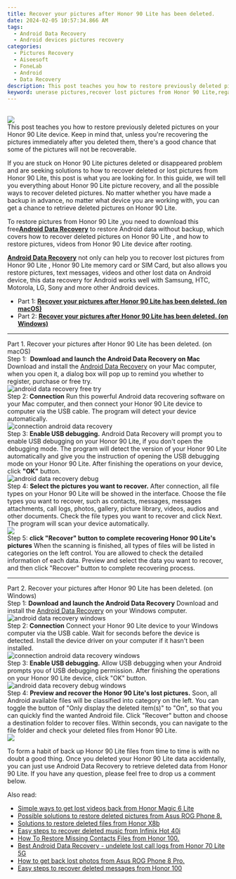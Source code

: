 ```yaml
---
title: Recover your pictures after Honor 90 Lite has been deleted.
date: 2024-02-05 10:57:34.866 AM
tags: 
  - Android Data Recovery
  - Android devices pictures recovery
categories: 
  - Pictures Recovery
  - Aiseesoft
  - FoneLab
  - Android
  - Data Recovery
description: This post teaches you how to restore previously deleted pictures on your Honor 90 Lite device. Keep in mind that, unless you're recovering the pictures immediately after you deleted them, there's a good chance that some of the pictures will not be recoverable.
keyword: unerase pictures,recover lost pictures from Honor 90 Lite,regain missing pictures,save erased pictures from Honor 90 Lite,undelete pictures from Honor 90 Lite,Honor 90 Lite pictures recovery,does the Honor 90 Lite have a backup for deleted pictures,lost all pictures in Honor 90 Lite again,Honor 90 Lite issues with pictures deleted,Honor 90 Lite pictures recovery software,Honor 90 Lite deleted pictures,how can i find my deleted pictures Honor 90 Lite
---
```

<br>
<img src="https://img0mobiles.techidaily.com/images/best-assets/devices/honor/honor-90-lite/1.jpg" class="atpl-imgstyle"  /><br>
<div class="atpl-content atpl-for-fonelab-android recover-pictures">
<div class="atpl-post-description-part-1">
This post teaches you how to restore previously deleted pictures on your Honor 90 Lite device. Keep in mind that, unless you're recovering the pictures immediately after you deleted them, there's a good chance that some of the pictures will not be recoverable.
</div>
<div class="atpl-post-description-part-2">
<div class="tpl-content-sub-paragraph-content">
  <p>
    If you are stuck on Honor 90 Lite pictures deleted or disappeared problem and are seeking solutions to how to recover deleted or lost pictures from Honor 90 Lite, this post is what you are looking for. In this guide, we will tell you everything about Honor 90 Lite picture recovery, and all the possible ways to recover deleted pictures. No matter whether you have made a backup in advance, no matter what device you are working with, you can get a chance to retrieve deleted pictures on Honor 90 Lite.
  </p>
</div>
</div>
<div class="atpl-post-description-part-3">
<div class="tpl-content-sub-paragraph-content">
  <p>
    To restore pictures from Honor 90 Lite ,you need to download this free<a href="https://tools.techidaily.com/aiseesoft-android-data-recovery/" target="_blank" rel="noopener"><strong>Android Data Recovery</strong></a> to restore Android data without backup, which covers how to recover deleted pictures on Honor 90 Lite , and how to restore pictures, videos from Honor 90 Lite device after rooting.
  </p>
</div>
<div class="tpl-content-sub-paragraph-content">
  <p>
    <a href="https://tools.techidaily.com/aiseesoft-android-data-recovery/" target="_blank" rel="noopener"><strong>Android Data Recovery</strong></a> not only can help you to recover lost pictures from Honor 90 Lite , Honor 90 Lite memory card or SIM Card, but also allows you restore pictures, text messages, videos and other lost data on Android device, this data recovery for Android works well with Samsung, HTC, Motorola, LG, Sony and more other Android devices.
  </p>
</div>
</div>
<ul>
  <li>Part 1: <strong><a href="#p1"> Recover your pictures after Honor 90 Lite has been deleted.  (on macOS)</a></strong></li>
  <li>Part 2: <strong><a href="#p2"> Recover your pictures after Honor 90 Lite has been deleted.  (on Windows)</a></strong></li>
</ul>
<!-- Part 1 -->
<a id="p1" name="p1" ></a><hr>
<div>
  <span class="atpl-step-part-style">Part 1. Recover your pictures after Honor 90 Lite has been deleted. (on macOS)</span>
</div>  
<span class="atpl-stepstyle-a"><span>Step 1: </span></span> <strong>Download and launch the Android Data Recovery on Mac</strong>
Download and install the <a href="https://tools.techidaily.com/aiseesoft-android-data-recovery/" target="_blank" rel="noopener">Android Data Recovery</a> on your Mac computer, when you open it, a dialog box will pop up to remind you whether to register, purchase or free try.
<br>
<img src="https://tools.techidaily.com/images/apps/aiseesoft/android-data-recovery/mac-free-try.png" class="atpl-imgstyle" alt="android data recovery free try" /><br>
<span class="atpl-stepstyle-a"><span>Step 2: </span></span> <strong>Connection</strong>
Run this powerful Android data recovering software on your Mac computer, and then connect your Honor 90 Lite device to computer via the USB cable. The program will detect your device automatically.
<br>
<img src="https://tools.techidaily.com/images/apps/aiseesoft/android-data-recovery/mac-connection-interface.jpg" class="atpl-imgstyle" alt="connection android data recovery" /><br>
<span class="atpl-stepstyle-a"><span>Step 3: </span></span> <strong>Enable USB debugging.</strong>
Android Data Recovery will prompt you to enable USB debugging on your Honor 90 Lite, if you don't open the debugging mode. The program will detect the version of your Honor 90 Lite automatically and give you the instruction of opening the USB debugging mode on your Honor 90 Lite. After finishing the operations on your device, click <strong>"OK"</strong> button.
<br>
<img src="https://tools.techidaily.com/images/apps/aiseesoft/android-data-recovery/mac-android-usb-debug.jpg"  class="atpl-imgstyle" alt="android data recovery debug" /><br>
<span class="atpl-stepstyle-a"><span>Step 4: </span></span> <strong>Select the pictures you want to recover.</strong>
After connection, all file types on your Honor 90 Lite will be showed in the interface. Choose the file types you want to recover, such as contacts, messages, messages attachments, call logs, photos, gallery, picture library, videos, audios and other documents. Check the file types you want to recover and click Next. The program will scan your device automatically.
<br>
<img src="https://tools.techidaily.com/images/apps/aiseesoft/android-data-recovery/mac-choose-type-photos.jpg" class="atpl-imgstyle"  /><br>
<span class="atpl-stepstyle-a"><span>Step 5: </span></span> <strong>click "Recover" button to  complete recovering Honor 90 Lite's pictures</strong>
When the scanning is finished, all types of files will be listed in categories on the left control. You are allowed to check the detailed information of each data. Preview and select the data you want to recover, and then click "Recover" button to complete recovering process.
<a id="p2" name="p2"></a><hr>
<!-- Part 2 -->
<div>
  <span class="atpl-step-part-style">Part 2. Recover your pictures after Honor 90 Lite has been deleted. (on Windows)</span>
</div>
<span class="atpl-stepstyle-a"><span>Step 1: </span></span> <strong>Download and launch the Android Data Recovery</strong>
Download and install the <a href="https://tools.techidaily.com/aiseesoft-android-data-recovery/" target="_blank" rel="noopener">Android Data Recovery</a> on your Windows computer.
<br>
<img src="https://tools.techidaily.com/images/apps/aiseesoft/android-data-recovery/win-start-interface.png"  class="atpl-imgstyle" alt="android data recovery windows" /><br>
<span class="atpl-stepstyle-a"><span>Step 2: </span></span> <strong>Connection</strong>
Connect your Honor 90 Lite device to your Windows computer via the USB cable. Wait for seconds before the device is detected. Install the device driver on your computer if it hasn't been installed.
<br>
<img src="https://tools.techidaily.com/images/apps/aiseesoft/android-data-recovery/win-connection-interface.png" class="atpl-imgstyle" alt="connection android data recovery windows" /><br>
<span class="atpl-stepstyle-a"><span>Step 3: </span></span> <strong>Enable USB debugging.</strong>
Allow USB debugging when your Android prompts you of USB debugging permission. After finishing the operations on your Honor 90 Lite device, click "OK" button.
<br>
<img src="https://tools.techidaily.com/images/apps/aiseesoft/android-data-recovery/win-android-usb-debug.png" class="atpl-imgstyle" alt="android data recovery debug windows" /><br>
<span class="atpl-stepstyle-a"><span>Step 4: </span></span> <strong>Preview and recover the Honor 90 Lite's lost pictures.</strong>
Soon, all Android available files will be classified into category on the left. You can toggle the button of "Only display the deleted item(s)" to "On", so that you can quickly find the wanted Android file. Click "Recover" button and choose a destination folder to recover files. Within seconds, you can navigate to the file folder and check your deleted files from Honor 90 Lite.
<br>
<img src="https://tools.techidaily.com/images/apps/aiseesoft/android-data-recovery/win-recover-photos.png" class="atpl-imgstyle"  /><br>
<div class="atpl-post-description-part-4">
<div class="tpl-content-sub-paragraph-normal">
  <p>
    To form a habit of back up Honor 90 Lite files from time to time is with no doubt a good thing. Once you deleted your Honor 90 Lite data accidentally, you can just use Android Data Recovery to retrieve deleted data from Honor 90 Lite. If you have any question, please feel free to drop us a comment below.
  </p>
</div>
</div>
<span class="atpl-alsoreadstyle">Also read:</span>
<div><ul>
<li><a href="/simple-ways-to-get-lost-videos-back-from-honor-magic-6-lite-by-fonelab-android-recover-video/" target="_blank" rel="noopener"><u>Simple ways to get lost videos back from Honor Magic 6 Lite</u></a></li>
<li><a href="/possible-solutions-to-restore-deleted-pictures-from-asus-rog-phone-8-by-fonelab-android-recover-pictures/" target="_blank" rel="noopener"><u>Possible solutions to restore deleted pictures from Asus ROG Phone 8.</u></a></li>
<li><a href="/solutions-to-restore-deleted-files-from-honor-x8b-by-fonelab-android-recover-data/" target="_blank" rel="noopener"><u>Solutions to restore deleted files from Honor X8b</u></a></li>
<li><a href="/easy-steps-to-recover-deleted-music-from-infinix-hot-40i-by-fonelab-android-recover-music/" target="_blank" rel="noopener"><u>Easy steps to recover deleted music from Infinix Hot 40i</u></a></li>
<li><a href="/how-to-restore-missing-contacts-files-from-honor-100-by-fonelab-android-recover-contacts/" target="_blank" rel="noopener"><u>How To  Restore Missing Contacts Files from Honor 100.</u></a></li>
<li><a href="/best-android-data-recovery-undelete-lost-call-logs-from-honor-70-lite-5g-by-fonelab-android-recover-call-logs/" target="_blank" rel="noopener"><u>Best Android Data Recovery - undelete lost call logs from Honor 70 Lite 5G</u></a></li>
<li><a href="/how-to-get-back-lost-photos-from-asus-rog-phone-8-pro-by-fonelab-android-recover-photos/" target="_blank" rel="noopener"><u>How to get back lost photos from Asus ROG Phone 8 Pro.</u></a></li>
<li><a href="/easy-steps-to-recover-deleted-messages-from-honor-100-by-fonelab-android-recover-messages/" target="_blank" rel="noopener"><u>Easy steps to recover deleted messages from Honor 100</u></a></li>
</ul></div>
</div>
